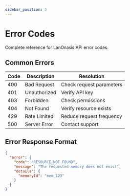 ```yaml
---
sidebar_position: 3
---
```


# Error Codes

Complete reference for LanOnasis API error codes.

## Common Errors

| Code | Description | Resolution |
|------|-------------|------------|
| 400 | Bad Request | Check request parameters |
| 401 | Unauthorized | Verify API key |
| 403 | Forbidden | Check permissions |
| 404 | Not Found | Verify resource exists |
| 429 | Rate Limited | Reduce request frequency |
| 500 | Server Error | Contact support |

## Error Response Format

```json
{
  "error": {
    "code": "RESOURCE_NOT_FOUND",
    "message": "The requested memory does not exist",
    "details": {
      "memoryId": "mem_123"
    }
  }
}
```
